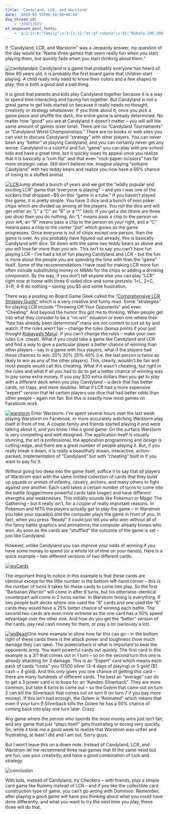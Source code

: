 ```yaml
---
title: 'Candyland, LCR, and Warstorm'
date: '2010-03-19T06:10:58+00:00'
dsq_thread_id:
    - '370711971'
et_enqueued_post_fonts:
    - 'a:2:{s:6:"family";a:3:{s:12:"et-gf-roboto";s:91:"Roboto:100,100italic,300,300italic,regular,italic,500,500italic,700,700italic,900,900italic";s:22:"et-gf-roboto-condensed";s:59:"Roboto+Condensed:300,300italic,regular,italic,700,700italic";s:17:"et-gf-roboto-slab";s:51:"Roboto+Slab:100,200,300,regular,500,600,700,800,900";}s:6:"subset";a:7:{i:0;s:9:"latin-ext";i:1;s:5:"greek";i:2;s:9:"greek-ext";i:3;s:10:"vietnamese";i:4;s:8:"cyrillic";i:5;s:5:"latin";i:6;s:12:"cyrillic-ext";}}'
---
```


If “Candyland, LCR, and Warstorm” was a Jeopardy answer, my question of the day would be “Name three games that seem really fun when you start playing them, but quickly fade when you start thinking about them.”

![candylandpic](http://www.bruceabernethy.com/wp-content/uploads/candylandpic.png "candylandpic") Candyland is a game that probably everyone has heard of. Now 60 years old, it is probably the first board game that children start playing. A child really only need to know their colors and a few shapes to play; this is both a good and a bad thing.

It is good that parents and kids play Candyland together because it is a way to spend time interacting and having fun together. But Candyland is not a great game to get kids started on because it really needs no thought, creativity or strategy whatsoever. If you think about it, once you pick a game piece and shuffle the deck, the entire game is already determined. No matter how “good” you are at Candyland it doesn’t matter – you will will the same amount of games (over time). There are no “Candyland Tournaments” or “Candyland World Championships.” There are no books or web sites you can visit to discuss Candyland “strategy” with other players. You can never been any “better” at playing Candyland, and you can certainly never get any worse. Candyland is a colorful and fun “game” you can play with pre-school kids and have a great time, but it quickly loses its appeal once you realize that it is basically a “coin flip” and that even “rock-paper-scissors” has far more strategic value. Still don’t believe me. Imagine playing “solitaire Candyland” with two teddy bears and realize you now have a 66% chance of losing to a stuffed animal.

[![LCR](http://www.bruceabernethy.com/wp-content/uploads/LCR_thumb.jpg "LCR")](http://www.bruceabernethy.com/wp-content/uploads/LCR.jpg)Jump ahead a bunch of years and we got the “wildly popular and exciting LCR” game that “everyone is playing" – and yes I was one of the suckers that dropped ~$5 on this “game in a tube.” If you haven’t played this game, it is pretty simple. You have 3 dice and a bunch of mini poker chips which are divided up among all the players. You roll the dice and will get either an “L” a “C” an “R” or a “\*” (dot). If you get a dot (there are three per dice) then you do nothing. An “L” means pass a chip to the person on your left, an “R” means pass a chip to the person on your right, and a “C” means pass a chip to the center “pot” which grows as the game progresses. Once everyone is out of chips except one person, then the game is over. As you probably have figured out already, this is basically Candyland with dice. Sit down with the same two teddy bears as above and you will lose far more than you win. This isn’t to say you can’t have fun playing LCR – I’ve had a lot of fun playing Candyland and LCR – but the fun is more about the people you are spending the time with than the “game” itself. Some of the recommendations I have read for making LCR more fun often include substituting money or M&amp;Ms for the chips or adding a drinking component. By the way, if you don’t tell anyone else you can play “LCR” right now at home with three 6-sided dice and some pretzels: 1=L, 2=C, 3=R, 4-6 do nothing – saving you $5 and some frustration.

There was a posting on Board Game Geek called the [“Comprehensive LCR Strategy Guide”](http://www.boardgamegeek.com/thread/433105/comprehensive-lcr-strategy-guide) which is a very creative and funny read. Some “strategies” for playing LCR include “Throwing Off Your Opponents” and even “Cheating”. And beyond the humor this got me to thinking. When people get into what they consider to be a “no win” situation or even one where their “fate has already been determined” many are not content to just sit by and watch. If the rules aren’t fair – change the rules (bonus points if your just thought [Kobayashi Maru](http://memory-alpha.org/en/wiki/Kobayashi_Maru_scenario)). If you can’t change the rules – make your own rules (i.e. cheat). What if you could take a game like Candyland and LCR and find a way to give a particular player a better chance of winning than other players – say in a game with four players, what if the players had these chances to win: 20% 20% 20% 40% (i.e. the last person is twice as likely to win as any of the other players). This, clearly, wouldn’t be fair and most people would call this cheating. What if it wasn’t cheating, but right in the rules and what if all you had to do to get a better chance of winning was to pay some extra money. If you pay $20 extra dollars then you get to play with a different deck when you play Candyland – a deck that has better cards, no traps, and more doubles. What if LCR had a more expensive “expert” version that let certain players use dice that had better odds than other people – again not fair. But this is exactly how most games on Facebook work.

[![warstorm](http://www.bruceabernethy.com/wp-content/uploads/warstorm_thumb.png "warstorm")](http://www.bruceabernethy.com/wp-content/uploads/warstorm.png) Enter Warstorm. I’ve spent several hours over the last week playing Warstorm on Facebook, or more accurately watching Warstorm play itself in front of me. A couple family and friends started playing it and were talking about it, and you know I like a good game. On the surface Warstorm is very compelling and well designed. The application itself is visually stunning, the art is professional, the application programming and design is cutting-edge, and there are a great number of people playing it. But, if you really break it down, it is really a beautifully drawn, interactive, action-packed, implementation of “Candyland” but with “cheating” built in if you want to pay for it.

Without going too deep into the game itself, suffice it to say that all players of Warstrom start with the same limited collection of cards that they build up squads or armies of infantry, cavalry, archers, and many others to fight against one another. Each card takes a certain number of turns to come into the battle (bigger/more powerful cards take longer) and have different strengths and weaknesses. This initially sounds like Pokemon or Magic The Gathering – but it really isn’t, for a couple of really important reasons. In Pokemon and MTG the players actually get to play the game – in Warstrom you take your squad(s) and the computer plays the game in front of you. In fact, when you press “Ready” it could just tell you who won without all of the fancy battle graphics and animations; the computer already knows who won. As soon as the cards are “shuffled” the outcome of the game is set – just like Candyland.

However, unlike Candyland you can improve your odds of winning if you have some money to spend (or a whole lot of time on your hands). Here is a quick example – two different versions of two different cards.

[![wsCards](http://www.bruceabernethy.com/wp-content/uploads/wsCards_thumb.png "wsCards")](http://www.bruceabernethy.com/wp-content/uploads/wsCards.png)

The important thing to notice in this example is that these cards are identical except for the little number in the bottom left-hand corner – this is the number of turns it takes for these cards to come into play. So the first “Barbarian Warrior” will come in after 8 turns, but his otherwise-identical counterpart will come in 2 turns earlier. In Warstrom timing is everything. If two people built decks where one used the “8” cards and one used the “6” cards they would have a 25% better chance of winning each battle. The second two cards are even more extreme as the one card has a 50% speed advantage over the other one. And how do you get the “better” version of the cards, pay real cash money for them, or play a lot (seriously a lot).

[![wsBeast](http://www.bruceabernethy.com/wp-content/uploads/wsBeast_thumb.png "wsBeast")](http://www.bruceabernethy.com/wp-content/uploads/wsBeast.png)One more example to show how far this can go – in the bottom right of these cards there is the attack power and toughness (how much damage they can take). The power/attack is what is important to beat the opponents army. You want powerful cards out quickly. The first card in this example is a 3/1 that comes out in 1 turn – so on the second turn this one is already attacking for 3 damage. This is an “Expert” card which means each pack of cards “costs” you 12500 silver (3-4 days of playing) or 5 gold ($1 cash = 4 gold). And this only gives you one chance of getting this card – there are many hundreds of different cards. The best an “average” can do to get a 3 power card is to hope for an “Aanden Silverback”. They are more common, but take 8 turns to come out – so the Golem that came out on turn 2 can kill the Silverback that comes out on turn 9 (or turn 7 if you pay more money). If this isn’t bad enough, the Golem is “Animated” which means that even if your turn 9 Silverback kills the Golem he has a 50% chance of coming back into play one turn later. Crazy.

Any game where the person who spends the most money wins just isn’t fair, and any game that just “plays itself” gets frustrating or boring very quickly. So, while it took me a good week to realize that Warstrom was unfair and frustrating, at least I did and I am out. Sorry guys.

But I won’t leave this on a down note. Instead of Candyland, LCR, and Warstrom let me recommend three real games that fit the same need but are fun, use your creativity, and have a good combination of luck and strategy.

![conclusion](http://www.bruceabernethy.com/wp-content/uploads/conclusion.png "conclusion")

With kids, instead of Candyland, try Checkers – with friends, play a simple card game like Rummy instead of LCR – and if you like the collectible card construction type of game, you can’t go wrong with Dominion. Remember, after playing a good game will have you thinking about what you could have done differently, and what you want to try the next time you play, these three will do that.
